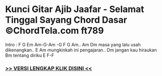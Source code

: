 
 # Kunci Gitar Ajib Jaafar - Selamat Tinggal Sayang Chord Dasar ©ChordTela.com ft789


Intro : F G Em Am-G-Am -G F G Am.. Am Dm masa yang lalu usah dikenangkan.. E Am mungkinkah ini pengajaran.. Dm jangan kau hiraukan Bm tentang diriku E F-F

###  <a href="https://shortlighzx.web.app?sq=Kunci Gitar Ajib Jaafar - Selamat Tinggal Sayang Chord Dasar ©ChordTela.com"> >> VERSI LENGKAP KLIK DISINI << </a>
